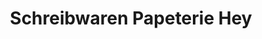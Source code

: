 ---
title: "Schreibwaren Papeterie Hey"
url: /schmalkalden/schreibwaren-papeterie-hey/
shop: Schreibwaren
---